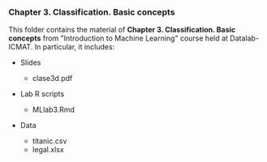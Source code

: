 ### Chapter 3. Classification. Basic concepts

This folder contains the material of **Chapter 3. Classification. Basic concepts** from "Introduction to Machine Learning" course held at Datalab-ICMAT. In particular, it includes:

* Slides
  - clase3d.pdf

* Lab R scripts
  - MLlab3.Rmd

* Data
  - titanic.csv
  - legal.xlsx 
